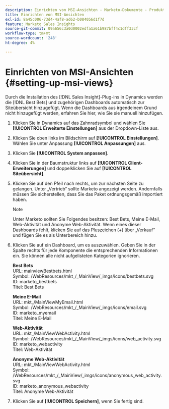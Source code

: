 ```yaml
---
description: Einrichten von MSI-Ansichten - Marketo-Dokumente - Produktdokumentation
title: Einrichten von MSI-Ansichten
exl-id: 8a45c006-73d4-4af8-ad62-b084056d1f7d
feature: Marketo Sales Insights
source-git-commit: 09a656c3a0d0002edfa1a61b987bff4c1dff33cf
workflow-type: tm+mt
source-wordcount: '248'
ht-degree: 4%

---
```


# Einrichten von MSI-Ansichten {#setting-up-msi-views}

Durch die Installation des [!DNL Sales Insight]-Plug-ins in Dynamics werden die [!DNL Best Bets] und zugehörigen Dashboards automatisch zur Siteübersicht hinzugefügt. Wenn die Dashboards aus irgendeinem Grund nicht hinzugefügt werden, erfahren Sie hier, wie Sie sie manuell hinzufügen.

1. Klicken Sie in Dynamics auf das Zahnradsymbol und wählen Sie **[!UICONTROL Erweiterte Einstellungen]** aus der Dropdown-Liste aus.

1. Klicken Sie oben links im Bildschirm auf **[!UICONTROL Einstellungen]**. Wählen Sie unter Anpassung **[!UICONTROL Anpassungen]** aus.

1. Klicken Sie **[!UICONTROL System anpassen]**.

1. Klicken Sie in der Baumstruktur links auf **[!UICONTROL Client-Erweiterungen]** und doppelklicken Sie auf **[!UICONTROL Siteübersicht]**.

1. Klicken Sie auf den Pfeil nach rechts, um zur nächsten Seite zu gelangen. Unter „Vertrieb“ sollte Marketo angezeigt werden. Andernfalls müssen Sie sicherstellen, dass Sie das Paket ordnungsgemäß importiert haben.

   >[!NOTE]
   >
   >Unter Marketo sollten Sie Folgendes besitzen: Best Bets, Meine E-Mail, Web-Aktivität und Anonyme Web-Aktivität. Wenn eines dieser Dashboards fehlt, klicken Sie auf das Pluszeichen (+) über „Verkauf“ und fügen Sie es als Unterbereich hinzu.

1. Klicken Sie auf ein Dashboard, um es auszuwählen. Geben Sie in der Spalte rechts für jede Komponente die entsprechenden Informationen ein. Sie können alle nicht aufgelisteten Kategorien ignorieren.

   **Best Bets**</br>
URL: mainviewBestbets.html</br>
Symbol: /WebResources/mkt_/_MainView/_imgs/icons/bestbets.svg</br>
ID: marketo_bestbets</br>
Titel: Best Bets

   **Meine E-Mail**</br>
URL: mkt_/MainViewMyEmail.html</br>
Symbol: /WebResources/mkt_/_MainView/_imgs/icons/email.svg</br>
ID: marketo_myemail</br>
Titel: Meine E-Mail

   **Web-Aktivität**</br>
URL: mkt_/MainViewWebActivity.html</br>
Symbol: /WebResources/mkt_/_MainView/_imgs/icons/web_activity.svg</br>
ID: marketo_webactivity</br>
Titel: Web-Aktivität

   **Anonyme Web-Aktivität**</br>
URL: mkt_/MainViewWebActivity.html</br>
Symbol: /WebResources/mkt_/_MainView/_imgs/icons/anonymous_web_activity.svg</br>
ID: marketo_anonymous_webactivity</br>
Titel: Anonyme Web-Aktivität

1. Klicken Sie auf **[!UICONTROL Speichern]**, wenn Sie fertig sind.
